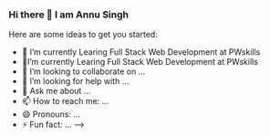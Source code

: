 ### Hi there 👋 I am Annu Singh

Here are some ideas to get you started:

- 🔭 I’m currently Learing Full Stack Web Development at PWskills
- 🌱I’m currently Learing Full Stack Web Development at PWskills
- 👯 I’m looking to collaborate on ...
- 🤔 I’m looking for help with ...
- 💬 Ask me about ...
- 📫 How to reach me: ...
- 😄 Pronouns: ...
- ⚡ Fun fact: ...
-->
